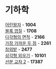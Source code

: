 # 기하학
[어린왕자](https://github.com/wayandway/algorithms-cpp/blob/master/BOJ/Geometry/1004.cpp) - **1004** <br>
[블록 껍질](https://github.com/wayandway/algorithms-cpp/blob/master/BOJ/Geometry/1708.cpp) - **1708** <br>
[다각형의 면적](https://github.com/wayandway/algorithms-cpp/blob/master/BOJ/Geometry/2166.cpp) - **2166** <br>
[가장 가까운 두 점](https://github.com/wayandway/algorithms-cpp/blob/master/BOJ/Geometry/2261.cpp) - **2261** <br>
[참외밭](https://github.com/wayandway/algorithms-cpp/blob/master/BOJ/Geometry/2477.cpp) - **2477** <br>
[삼각형 외우기](https://github.com/wayandway/algorithms-cpp/blob/master/BOJ/Geometry/10101.cpp) - **10101** <br>
[선분 교차 2](https://github.com/wayandway/algorithms-cpp/blob/master/BOJ/Geometry/17387.cpp) - **17387** <br>
